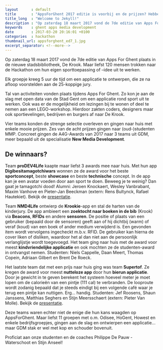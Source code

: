 ```yaml
---
layout      : default
title       : "AppsForGhent 2017 editie is voorbij en de prijzen? Hebben we er?"
title_long  : "Welcome to Jekyll!"
description : "Op zaterdag 18 maart 2017 vond de 7de editie van Apps For Ghent plaats in de nieuwe stadsbibliotheek, De Krook. Maar liefst 120 mensen trokken naar de Hackathon om hun eigen sporttoepassing of –idee uit te werken."
keywords    : ghent apps media development
date        : 2017-03-20 20:16:01 +0100
categories  : hackathon
thumbnail_url: appsforghent_ed7_1.jpg
excerpt_separator: <!--more-->
---
```


Op zaterdag 18 maart 2017 vond de 7de editie van Apps For Ghent plaats in de nieuwe stadsbibliotheek, De Krook. Maar liefst 120 mensen trokken naar de Hackathon om hun eigen sporttoepassing of –idee uit te werken. 
<!--more-->
Elk groepje kreeg 5 uur de tijd om een applicatie te ontwerpen, die ze na afloop voorstelden aan de 25-koppige jury.

Tal van activiteiten vonden plaats tijdens Apps For Ghent. Zo kon je aan de slag met open data van de Stad Gent om een applicatie rond sport uit te werken. Ook was er de mogelijkheid om lezingen bij te wonen of deel te nemen aan een LEGO-workshop. Hierdoor zakten coders, designers maar ook sportievelingen, bedrijven en burgers af naar De Krook.

Vier teams konden de strenge selectie overleven en gingen naar huis met enkele mooie prijzen. Zes van de acht prijzen gingen naar (oud-)studenten MMP. Concreet gingen de A4G-Awards van 2017 naar 3 teams uit GDM, meer bepaald uit de specialisatie **New Media Development**.

De winnaars?
------------

Team **proDEV4Life** kaapte maar liefst 3 awards mee naar huis. Met hun app **Digibesitamagotchiwars** wonnen ze de award voor het beste **sportconcept**, beste **showcase** en beste **technische** concept. In de app kan je een avatar voeden door aan sport te doen. Beweeg je te weinig? Dan gaat je tamagotchi dood! Alumni: Jeroen Knockaert, Wesley Vanbrabant, Maxim Vanhove en Pieter-Jan Beeckman (extern: Rens Bultynck, Rafael Hautekiet). Bekijk de [presentatie](https://drive.google.com/file/d/0B3SMC7ON0MS6WVZWQVhVNjZHOVk/view).
 
Team **NMD4Life** ontwierp de **Krookie**-app en stal de harten van de kinderjury. De app ambieert een **zoektocht naar boeken in de bib** (Krook) via **Beacons**, **RFIDs** en andere **sensoren**. De positie of plaats van een gebruiker (bepaald door de sensoren) geeft aan of hij dichtbij (warm) of veraf (koud) van een boek of ander medium verwijderd is. Een gevonden item wordt vervolgens ingecheckt m.b.v. RFID. De gebruiker kan hierna de cover liken of disliken, waardoor het al dan niet aan de persoonlijk verlanglijstje wordt toegevoegd. Het team ging naar huis met de award voor meest **kindvriendelijke applicatie** en ook mochten ze de studenten-award in ontvangst nemen. Studenten: Niels Cappelle, Daan Meert, Thomas Copein, Adriaan Gilbert en Brent De Roeck.
 
Het laatste team dat met een prijs naar huis ging was team **Supertof**. Ze kregen de award voor meest **nutteloze app** door hun **bierun applicatie**. Door je gewicht in te geven berekent het systeem hoeveel meter je moet lopen om de calorieën van een pintje (111 cal) te verbranden. De looproute wordt zodanig bepaald dat je steeds eindigt bij een volgende café waar je terug een pintje kan nuttigen. Erg... handig. Studenten: Jef Roosens, Shaun Janssens, Matthias Seghers en Stijn Meersschaert (extern: Pieter Van Molle). Bekijk de [presentatie](https://drive.google.com/file/d/0B4MYbP3r1P8cEFqdGFsUWxBcXc/view).  
 
Deze teams waren echter niet de enige die hun kans waagden op AppsForGhent. Maar liefst 11 groepen met o.m. Odisee, HoGent, Howest en enkele bedrijfsgroepjes, gingen aan de slag en ontwierpen een applicatie... maar GDM stak er wel met kop en schouder bovenuit. 
 
Proficiat aan onze studenten en de coaches Philippe De Pauw - Waterschoot en Stijn Anseel!